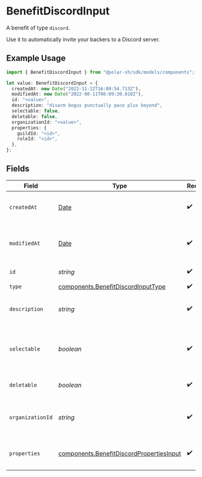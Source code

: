 # BenefitDiscordInput

A benefit of type `discord`.

Use it to automatically invite your backers to a Discord server.

## Example Usage

```typescript
import { BenefitDiscordInput } from "@polar-sh/sdk/models/components";

let value: BenefitDiscordInput = {
  createdAt: new Date("2022-11-22T16:09:54.713Z"),
  modifiedAt: new Date("2022-08-11T06:09:30.010Z"),
  id: "<value>",
  description: "disarm bogus punctually pace plus beyond",
  selectable: false,
  deletable: false,
  organizationId: "<value>",
  properties: {
    guildId: "<id>",
    roleId: "<id>",
  },
};
```

## Fields

| Field                                                                                                | Type                                                                                                 | Required                                                                                             | Description                                                                                          |
| ---------------------------------------------------------------------------------------------------- | ---------------------------------------------------------------------------------------------------- | ---------------------------------------------------------------------------------------------------- | ---------------------------------------------------------------------------------------------------- |
| `createdAt`                                                                                          | [Date](https://developer.mozilla.org/en-US/docs/Web/JavaScript/Reference/Global_Objects/Date)        | :heavy_check_mark:                                                                                   | Creation timestamp of the object.                                                                    |
| `modifiedAt`                                                                                         | [Date](https://developer.mozilla.org/en-US/docs/Web/JavaScript/Reference/Global_Objects/Date)        | :heavy_check_mark:                                                                                   | Last modification timestamp of the object.                                                           |
| `id`                                                                                                 | *string*                                                                                             | :heavy_check_mark:                                                                                   | The ID of the benefit.                                                                               |
| `type`                                                                                               | [components.BenefitDiscordInputType](../../models/components/benefitdiscordinputtype.md)             | :heavy_check_mark:                                                                                   | N/A                                                                                                  |
| `description`                                                                                        | *string*                                                                                             | :heavy_check_mark:                                                                                   | The description of the benefit.                                                                      |
| `selectable`                                                                                         | *boolean*                                                                                            | :heavy_check_mark:                                                                                   | Whether the benefit is selectable when creating a product.                                           |
| `deletable`                                                                                          | *boolean*                                                                                            | :heavy_check_mark:                                                                                   | Whether the benefit is deletable.                                                                    |
| `organizationId`                                                                                     | *string*                                                                                             | :heavy_check_mark:                                                                                   | The ID of the organization owning the benefit.                                                       |
| `properties`                                                                                         | [components.BenefitDiscordPropertiesInput](../../models/components/benefitdiscordpropertiesinput.md) | :heavy_check_mark:                                                                                   | Properties for a benefit of type `discord`.                                                          |